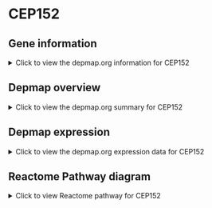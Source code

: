 <h1>CEP152</h1>

<h2>Gene information</h2>
<details>
  <summary>Click to view the depmap.org information for CEP152</summary>
  <iframe src="https://depmap.org/portal/gene/CEP152?tab=about" style="border:none;width:100%;height:800px"></iframe>
</details>

<h2>Depmap overview</h2>
<details>
  <summary>Click to view the depmap.org summary for CEP152</summary>
  <iframe src="https://depmap.org/portal/gene/CEP152?tab=overview" style="border:none;width:100%;height:800px"></iframe>
</details>

<h2>Depmap expression</h2>
<details>
  <summary>Click to view the depmap.org expression data for CEP152</summary>
  <iframe src="https://depmap.org/portal/gene/CEP152?tab=characterization" style="border:none;width:100%;height:800px"></iframe>
</details>



<h2>Reactome Pathway diagram</h2>
<details>
  <summary>Click to view Reactome pathway for CEP152</summary>
  <p>AURKA Activation by TPX2</p>
  <iframe src="https://reactome.org/PathwayBrowser/#/R-HSA-8854518" style="border:none;width:100%;height:800px"></iframe>
</details>



